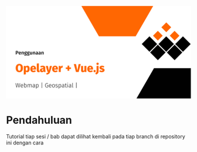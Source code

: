 <center>
  <img src="/docs/assets/banner.png">
</center>

# Pendahuluan
Tutorial tiap sesi / bab dapat dilihat kembali pada tiap branch di repository ini
dengan cara 